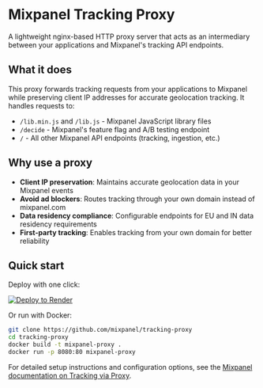 # Mixpanel Tracking Proxy

A lightweight nginx-based HTTP proxy server that acts as an intermediary between your applications and Mixpanel's tracking API endpoints.

## What it does

This proxy forwards tracking requests from your applications to Mixpanel while preserving client IP addresses for accurate geolocation tracking. It handles requests to:

- `/lib.min.js` and `/lib.js` - Mixpanel JavaScript library files
- `/decide` - Mixpanel's feature flag and A/B testing endpoint  
- `/` - All other Mixpanel API endpoints (tracking, ingestion, etc.)

## Why use a proxy

- **Client IP preservation**: Maintains accurate geolocation data in your Mixpanel events
- **Avoid ad blockers**: Routes tracking through your own domain instead of mixpanel.com
- **Data residency compliance**: Configurable endpoints for EU and IN data residency requirements
- **First-party tracking**: Enables tracking from your own domain for better reliability

## Quick start

Deploy with one click:

[![Deploy to Render](https://render.com/images/deploy-to-render-button.svg)](https://render.com/deploy?repo=https://github.com/mixpanel/tracking-proxy)

Or run with Docker:
```bash
git clone https://github.com/mixpanel/tracking-proxy
cd tracking-proxy
docker build -t mixpanel-proxy .
docker run -p 8080:80 mixpanel-proxy
```

For detailed setup instructions and configuration options, see the [Mixpanel documentation on Tracking via Proxy](https://docs.mixpanel.com/docs/tracking/how-tos/tracking-via-proxy).
